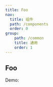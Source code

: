 ```yaml
---
title: Foo
nav:
  title: 组件
  path: /components
  order: 0
group:
    path: /common
    title: 通用
    order: 1
---
```


## Foo

Demo:

<code src="./demo/basic.tsx">

<API></API>